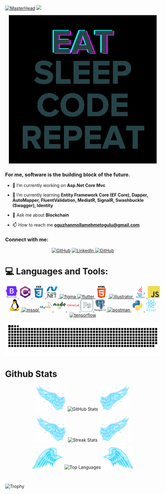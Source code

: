 [![MasterHead](https://svg-banners.vercel.app/api?type=typeWriter&text1=Hi%20👋,%20I'm%20Oğuzhan%20Mollamehmetoğlu,%20welcome%20to%20my%20world!%20&width=1000&height=200)](https://github.com/Akshay090/svg-banners)
![](https://komarev.com/ghpvc/?username=oguzhanmollamehmetoglu&color=blue)

<div align="center">
  <img src="https://github.com/CagatayAkkas/CagatayAkkas/blob/main/img/EatSleepCodeRepeat.gif" alt="Coding" style="max-width: 100%; height: auto;">
</div>

<h3 align="left">For me, software is the building block of the future.</h3>

- 🔭 I’m currently working on **Asp.Net Core Mvc**

- 🌱 I’m currently learning **Entity Framework Core (EF Core), Dapper, AutoMapper, FluentValidation, MediatR, SignalR, Swashbuckle (Swagger), Identity**

- 💬 Ask me about **Blockchain**

- 📫 How to reach me **oguzhanmollamehmetogulu@gmail.com**

<h3 align="left">Connect with me:</h3>
<p align="center">
   <a href="https://github.com/404"><img src="https://user-images.githubusercontent.com/73097560/115834477-dbab4500-a447-11eb-908a-139a6edaec5c.gif" alt="GitHub"></a>
  <a href="https://linkedin.com/in/oğuzhan-mollamehmetoğlu-ab413823b/" target="_blank">
    <img src="https://raw.githubusercontent.com/rahuldkjain/github-profile-readme-generator/master/src/images/icons/Social/linked-in-alt.svg" alt="LinkedIn" height="30" width="40" />
  </a>
   <a href="https://github.com/404"><img src="https://user-images.githubusercontent.com/73097560/115834477-dbab4500-a447-11eb-908a-139a6edaec5c.gif" alt="GitHub"></a>
</p>

# 💻 Languages and Tools:
<p align="center" style="flex-wrap: wrap;">
  <a href="https://getbootstrap.com" target="_blank" rel="noreferrer">
    <img src="https://raw.githubusercontent.com/devicons/devicon/master/icons/bootstrap/bootstrap-plain-wordmark.svg" alt="bootstrap" width="40" height="40"/>
  </a>
  <a href="https://www.w3schools.com/cs/" target="_blank" rel="noreferrer">
    <img src="https://raw.githubusercontent.com/devicons/devicon/master/icons/csharp/csharp-original.svg" alt="csharp" width="40" height="40"/>
  </a>
  <a href="https://www.w3schools.com/css/" target="_blank" rel="noreferrer">
    <img src="https://raw.githubusercontent.com/devicons/devicon/master/icons/css3/css3-original-wordmark.svg" alt="css3" width="40" height="40"/>
  </a>
  <a href="https://dotnet.microsoft.com/" target="_blank" rel="noreferrer">
    <img src="https://raw.githubusercontent.com/devicons/devicon/master/icons/dot-net/dot-net-original-wordmark.svg" alt="dotnet" width="40" height="40"/>
  </a>
  <a href="https://www.figma.com/" target="_blank" rel="noreferrer">
    <img src="https://www.vectorlogo.zone/logos/figma/figma-icon.svg" alt="figma" width="40" height="40"/>
  </a>
  <a href="https://flutter.dev" target="_blank" rel="noreferrer">
    <img src="https://www.vectorlogo.zone/logos/flutterio/flutterio-icon.svg" alt="flutter" width="40" height="40"/>
  </a>
  <a href="https://www.w3.org/html/" target="_blank" rel="noreferrer">
    <img src="https://raw.githubusercontent.com/devicons/devicon/master/icons/html5/html5-original-wordmark.svg" alt="html5" width="40" height="40"/>
  </a>
  <a href="https://www.adobe.com/in/products/illustrator.html" target="_blank" rel="noreferrer">
    <img src="https://www.vectorlogo.zone/logos/adobe_illustrator/adobe_illustrator-icon.svg" alt="illustrator" width="40" height="40"/>
  </a>
  <a href="https://www.java.com" target="_blank" rel="noreferrer">
    <img src="https://raw.githubusercontent.com/devicons/devicon/master/icons/java/java-original.svg" alt="java" width="40" height="40"/>
  </a>
  <a href="https://developer.mozilla.org/en-US/docs/Web/JavaScript" target="_blank" rel="noreferrer">
    <img src="https://raw.githubusercontent.com/devicons/devicon/master/icons/javascript/javascript-original.svg" alt="javascript" width="40" height="40"/>
  </a>
  <a href="https://www.linux.org/" target="_blank" rel="noreferrer">
    <img src="https://raw.githubusercontent.com/devicons/devicon/master/icons/linux/linux-original.svg" alt="linux" width="40" height="40"/>
  </a>
  <a href="https://www.microsoft.com/en-us/sql-server" target="_blank" rel="noreferrer">
    <img src="https://www.svgrepo.com/show/303229/microsoft-sql-server-logo.svg" alt="mssql" width="40" height="40"/>
  </a>
  <a href="https://www.mysql.com/" target="_blank" rel="noreferrer">
    <img src="https://raw.githubusercontent.com/devicons/devicon/master/icons/mysql/mysql-original-wordmark.svg" alt="mysql" width="40" height="40"/>
  </a>
  <a href="https://nodejs.org" target="_blank" rel="noreferrer">
    <img src="https://raw.githubusercontent.com/devicons/devicon/master/icons/nodejs/nodejs-original-wordmark.svg" alt="nodejs" width="40" height="40"/>
  </a>
  <a href="https://www.oracle.com/" target="_blank" rel="noreferrer">
    <img src="https://raw.githubusercontent.com/devicons/devicon/master/icons/oracle/oracle-original.svg" alt="oracle" width="40" height="40"/>
  </a>
  <a href="https://www.photoshop.com/en" target="_blank" rel="noreferrer">
    <img src="https://raw.githubusercontent.com/devicons/devicon/master/icons/photoshop/photoshop-line.svg" alt="photoshop" width="40" height="40"/>
  </a>
  <a href="https://www.postgresql.org" target="_blank" rel="noreferrer">
    <img src="https://raw.githubusercontent.com/devicons/devicon/master/icons/postgresql/postgresql-original-wordmark.svg" alt="postgresql" width="40" height="40"/>
  </a>
  <a href="https://postman.com" target="_blank" rel="noreferrer">
    <img src="https://www.vectorlogo.zone/logos/getpostman/getpostman-icon.svg" alt="postman" width="40" height="40"/>
  </a>
  <a href="https://www.python.org" target="_blank" rel="noreferrer">
    <img src="https://raw.githubusercontent.com/devicons/devicon/master/icons/python/python-original.svg" alt="python" width="40" height="40"/>
  </a>
  <a href="https://reactjs.org/" target="_blank" rel="noreferrer">
    <img src="https://raw.githubusercontent.com/devicons/devicon/master/icons/react/react-original-wordmark.svg" alt="react" width="40" height="40"/>
  </a>
  <a href="https://www.tensorflow.org" target="_blank" rel="noreferrer">
    <img src="https://www.vectorlogo.zone/logos/tensorflow/tensorflow-icon.svg" alt="tensorflow" width="40" height="40"/>
  </a>
</p>

<p align="center">
  <img alt="github contribution grid snake animation" src="https://raw.githubusercontent.com/oguzhanmollamehmetoglu/oguzhanmollamehmetoglu/output/github-contribution-grid-snake.svg" style="max-width: 100%; height: auto;">
</p>

# Github Stats

<p align="center">
  <img src="https://github.com/oguzhanmollamehmetoglu/oguzhanmollamehmetoglu/blob/main/img/Bird%20Wing%20Left.png" alt="Left Wing" style="max-width: 20%; height: auto;">
  <img src="https://github-readme-stats.vercel.app/api?username=oguzhanmollamehmetoglu&theme=material-palenight&hide_border=false&include_all_commits=false&count_private=false" alt="GitHub Stats" style="max-width: 60%; height: auto;">
  <img src="https://github.com/oguzhanmollamehmetoglu/oguzhanmollamehmetoglu/blob/main/img/Bird%20Wing%20Right.png" alt="Right Wing" style="max-width: 20%; height: auto;">
</p>

<p align="center">
  <img src="https://github.com/oguzhanmollamehmetoglu/oguzhanmollamehmetoglu/blob/main/img/Bird%20Wing%20Left.png" alt="Left Wing" style="max-width: 20%; height: auto;">
  <img src="https://github-readme-streak-stats.herokuapp.com/?user=oguzhanmollamehmetoglu&theme=material-palenight&hide_border=false" alt="Streak Stats" style="max-width: 60%; height: auto;">
  <img src="https://github.com/oguzhanmollamehmetoglu/oguzhanmollamehmetoglu/blob/main/img/Bird%20Wing%20Right.png" alt="Right Wing" style="max-width: 20%; height: auto;">
</p>

<p align="center">
  <img src="https://github.com/oguzhanmollamehmetoglu/oguzhanmollamehmetoglu/blob/main/img/Bird%20Wing%20Bottom%20Left.png" alt="Bottom Left Wing" style="max-width: 20%; height: auto;">
  <img src="https://github-readme-stats.vercel.app/api/top-langs/?username=oguzhanmollamehmetoglu&theme=material-palenight&hide_border=false&include_all_commits=false&count_private=false&layout=compact" alt="Top Languages" style="max-width: 60%; height: auto;">
  <img src="https://github.com/oguzhanmollamehmetoglu/oguzhanmollamehmetoglu/blob/main/img/Bird%20Wing%20Bottom%20Right.png" alt="Bottom Right Wing" style="max-width: 20%; height: auto;">
</p>

<br />

![Trophy](https://github-profile-trophy.vercel.app/?username=oguzhanmollamehmetoglu&theme=dracula&no-frame=false&no-bg=false&margin-w=4)

<br />
<br />
